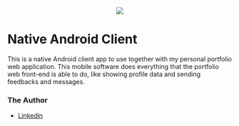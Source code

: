 <p align="center"><img src="https://user-images.githubusercontent.com/10522495/53539093-f3e4db00-3aee-11e9-8275-44ec187b6e1c.png"></p>

# Native Android Client
This is a native Android client app to use together with my personal portfolio web application. This mobile software does everything that the portfolio web front-end is able to do, like showing profile data and sending feedbacks and messages. 

### The Author
* [Linkedin](https://www.linkedin.com/in/wilton-gomes-da-costa-júnior-76334b91/?locale=en_US)
